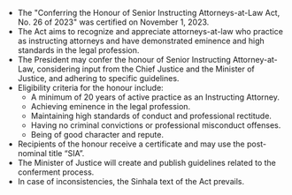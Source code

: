 - The "Conferring the Honour of Senior Instructing Attorneys-at-Law Act, No. 26 of 2023" was certified on November 1, 2023.
- The Act aims to recognize and appreciate attorneys-at-law who practice as instructing attorneys and have demonstrated eminence and high standards in the legal profession.
- The President may confer the honour of Senior Instructing Attorney-at-Law, considering input from the Chief Justice and the Minister of Justice, and adhering to specific guidelines.
- Eligibility criteria for the honour include:
  - A minimum of 20 years of active practice as an Instructing Attorney.
  - Achieving eminence in the legal profession.
  - Maintaining high standards of conduct and professional rectitude.
  - Having no criminal convictions or professional misconduct offenses.
  - Being of good character and repute.
- Recipients of the honour receive a certificate and may use the post-nominal title “SIA”.
- The Minister of Justice will create and publish guidelines related to the conferment process.
- In case of inconsistencies, the Sinhala text of the Act prevails.